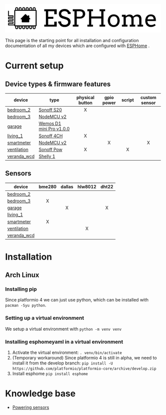 ![ESPHome](logo-text.svg)

This page is the starting point for all installation and configuration documentation of all my devices which are configured with [ESPHome](https://esphome.io/) .

# Current setup

## Device types & firmware features

| device | type | physical button | gpio power | script | custom sensor |
| -- | -- |:--:|:--:|:--:|:--:|
| [bedroom_2] | [Sonoff S20]            | X |   |   |   |
| [bedroom_3] | [NodeMCU v2]            |   |   |   |   |
| [garage] | [Wemos D1 mini Pro v1.0.0] |   |   |   |   |
| [living_1] | [Sonoff 4CH]             | X |   |   |   |
| [smartmeter] | [NodeMCU v2]           |   | X |   | X |
| [ventilation] | [Sonoff Pow]          | X |   | X |   |
| [veranda_wcd] | [Shelly 1]            |   |   |   |   |

## Sensors

| device | bme280 | dallas | hlw8012 | dht22 |
| -- |:--:|:--:|:--:|:--:|
| [bedroom_2]   |   |   |   |   |
| [bedroom_3]   | X |   |   |   |
| [garage]      |   | X |   | X |
| [living_1]    |   |   |   |   |
| [smartmeter]  | X |   |   |   |
| [ventilation] |   |   | X |   |
| [veranda_wcd] |   |   |   |   |

# Installation
## Arch Linux
### Installing pip
Since platformio 4 we can just use python, which can be installed with `pacman -Syu python`.

### Setting up a virtual environment
We setup a virtual environment with `python -m venv venv`

### Installing esphomeyaml in a virtual environment
1. Activate the virtual environment:
   `. venv/bin/activate`
1. (Temporary workaround) Since platformio 4 is still in alpha, we need to install it from the develop branch:
   `pip install -U https://github.com/platformio/platformio-core/archive/develop.zip`
1. Install esphome
   `pip install esphome`

# Knowledge base
* [Powering sensors](PoweringSensors.md)

[bedroom_2]: https://github.com/AlexMekkering/esphome-config/blob/master/bedroom_2.yaml
[bedroom_3]: https://github.com/AlexMekkering/esphome-config/blob/master/bedroom_3.yaml
[garage]: https://github.com/AlexMekkering/esphome-config/blob/master/garage.yaml
[living_1]: https://github.com/AlexMekkering/esphome-config/blob/master/living_1.yaml
[smartmeter]: https://github.com/AlexMekkering/esphome-config/blob/master/smartmeter.yaml
[ventilation]: https://github.com/AlexMekkering/esphome-config/blob/master/ventilation.yaml
[veranda_wcd]: https://github.com/AlexMekkering/esphome-config/blob/master/veranda_wcd.yaml
[Sonoff S20]: https://www.itead.cc/smart-socket.html
[NodeMCU v2]: https://github.com/nodemcu/nodemcu-devkit-v1.0
[Wemos D1 mini Pro v1.0.0]: https://wiki.wemos.cc/products:retired:d1_mini_pro_v1.0.0
[Sonoff 4CH]: https://www.itead.cc/sonoff-4ch.html
[Sonoff Pow]: https://www.itead.cc/sonoff-pow.html
[Shelly 1]: https://shelly.cloud/shelly1-open-source/
